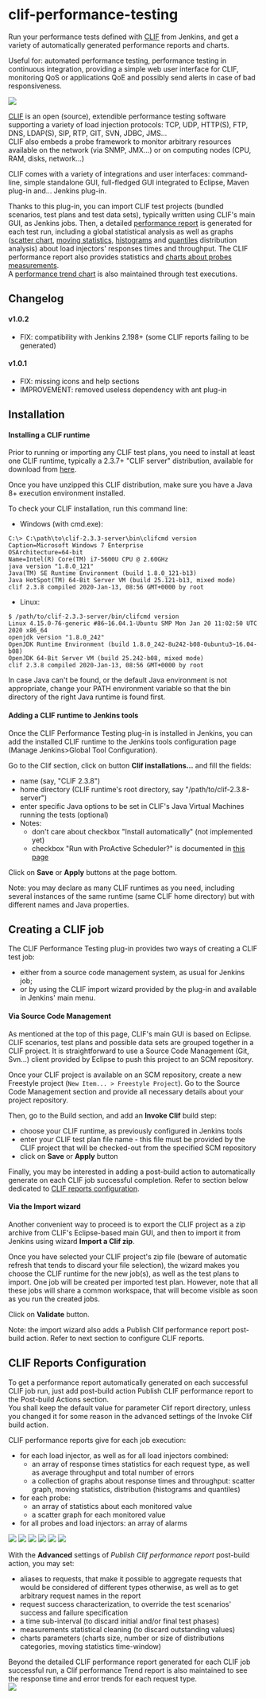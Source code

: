 clif-performance-testing
========================

Run your performance tests defined with
[CLIF](http://clif.ow2.org/) from Jenkins, and get a variety of
automatically generated performance reports and charts.

Useful for: automated performance testing, performance testing in
continuous integration, providing a simple web user interface for CLIF,
monitoring QoS or applications QoE and possibly send alerts in case of
bad responsiveness.

[![](docs/images/CLIF-logo-100px.png)](https://clif.ow2.io/)

[CLIF](http://clif.ow2.org) is an open (source), extendible performance
testing software supporting a variety of load injection protocols: TCP,
UDP, HTTP(S), FTP, DNS, LDAP(S), SIP, RTP, GIT, SVN, JDBC, JMS...  
CLIF also embeds a probe framework to monitor arbitrary resources
available on the network (via SNMP, JMX...) or on computing nodes (CPU,
RAM, disks, network...)

CLIF comes with a variety of integrations and user interfaces:
command-line, simple standalone GUI, full-fledged GUI integrated to
Eclipse, Maven plug-in and... Jenkins plug-in.

Thanks to this plug-in, you can import CLIF test projects (bundled
scenarios, test plans and test data sets), typically written using
CLIF's main GUI, as Jenkins jobs. Then, a detailed [performance
report](docs/images/BuildPerformanceReport.png)
is generated for each test run, including a global statistical analysis
as well as graphs ([scatter
chart](docs/images/callChart.png),
[moving
statistics](docs/images/movingStatChart.png),
[histograms](docs/images/fixedSliceNumberDistributionChart.png)
and
[quantiles](docs/images/quantileDistributionChart.png)
distribution analysis) about load injectors' responses times and
throughput. The CLIF performance report also provides statistics and
[charts about probes
measurements](docs/images/JVMusage.png).  
A [performance trend
chart](docs/images/PerformanceTrendReport.png)
is also maintained through test executions.

## Changelog

#### v1.0.2

- FIX: compatibility with Jenkins 2.198+ (some CLIF reports failing to be generated)

#### v1.0.1

- FIX: missing icons and help sections
- IMPROVEMENT: removed useless dependency with ant plug-in

## Installation

#### Installing a CLIF runtime

Prior to running or importing any CLIF test plans, you need to install
at least one CLIF runtime, typically a 2.3.7+ "CLIF server"
distribution, available for download from
[here](https://clif.ow2.io/download/).

Once you have unzipped this CLIF distribution, make sure you have a Java
8+ execution environment installed.

To check your CLIF installation, run this command line:

- Windows (with cmd.exe):
```
C:\> C:\path\to\clif-2.3.3-server\bin\clifcmd version
Caption=Microsoft Windows 7 Enterprise
OSArchitecture=64-bit
Name=Intel(R) Core(TM) i7-5600U CPU @ 2.60GHz
java version "1.8.0_121"
Java(TM) SE Runtime Environment (build 1.8.0_121-b13)
Java HotSpot(TM) 64-Bit Server VM (build 25.121-b13, mixed mode)
clif 2.3.8 compiled 2020-Jan-13, 08:56 GMT+0000 by root
```
- Linux:
```
$ /path/to/clif-2.3.3-server/bin/clifcmd version
Linux 4.15.0-76-generic #86~16.04.1-Ubuntu SMP Mon Jan 20 11:02:50 UTC 2020 x86_64
openjdk version "1.8.0_242"
OpenJDK Runtime Environment (build 1.8.0_242-8u242-b08-0ubuntu3~16.04-b08)
OpenJDK 64-Bit Server VM (build 25.242-b08, mixed mode)
clif 2.3.8 compiled 2020-Jan-13, 08:56 GMT+0000 by root
```
In case Java can't be found, or the default Java environment is not
appropriate, change your PATH environment variable so that the bin
directory of the right Java runtime is found first.

#### Adding a CLIF runtime to Jenkins tools

Once the CLIF Performance Testing plug-in is installed in Jenkins, you
can add the installed CLIF runtime to the Jenkins tools configuration
page (Manage Jenkins\>Global Tool Configuration).

Go to the Clif section, click on button **Clif installations...** and
fill the fields:

-   name (say, "CLIF 2.3.8")
-   home directory (CLIF runtime's root directory, say
    "/path/to/clif-2.3.8-server")
-   enter specific Java options to be set in CLIF's Java Virtual
    Machines running the tests (optional)
-   Notes:
    -   don't care about checkbox "Install automatically" (not
        implemented yet)
    -   checkbox "Run with ProActive Scheduler?" is documented in [this
        page](https://wiki.jenkins.io/display/JENKINS/CLIF+Performance+Testing+Plugin+with+ProActive)

Click on **Save** or **Apply** buttons at the page bottom.

Note: you may declare as many CLIF runtimes as you need, including
several instances of the same runtime (same CLIF home directory) but
with different names and Java properties.

## Creating a CLIF job

The CLIF Performance Testing plug-in provides two ways of creating a
CLIF test job:

-   either from a source code management system, as usual for Jenkins
    job;
-   or by using the CLIF import wizard provided by the plug-in and available
    in Jenkins' main menu.

#### Via Source Code Management

As mentioned at the top of this page, CLIF's main GUI is based on
Eclipse. CLIF scenarios, test plans and possible data sets are grouped
together in a CLIF project. It is straightforward to use a Source Code
Management (Git, Svn...) client provided by Eclipse to push this
project to an SCM repository.

Once your CLIF project is available on an SCM repository, create a new
Freestyle project (`New Item... > Freestyle Project`). Go to the Source
Code Management section and provide all necessary details about your
project repository.

Then, go to the Build section, and add an **Invoke Clif** build step:

-   choose your CLIF runtime, as previously configured in Jenkins tools
-   enter your CLIF test plan file name - this file must be provided by
    the CLIF project that will be checked-out from the specified SCM
    repository
-   click on **Save** or **Apply** button

Finally, you may be interested in adding a post-build action to
automatically generate on each CLIF job successful completion. Refer to
section below dedicated to [CLIF reports
configuration](#clif-reports-configuration).

#### Via the Import wizard

Another convenient way to proceed is to export the CLIF project as a zip
archive from CLIF's Eclipse-based main GUI, and then to import it from
Jenkins using wizard **Import a Clif zip**.

Once you have selected your CLIF project's zip file (beware of automatic
refresh that tends to discard your file selection), the wizard makes you
choose the CLIF runtime for the new job(s), as well as the test plans to
import. One job will be created per imported test plan. However, note
that all these jobs will share a common workspace, that will become
visible as soon as you run the created jobs.

Click on **Validate** button.

Note: the import wizard also adds a Publish Clif performance report
post-build action. Refer to next section to configure CLIF reports.

## CLIF Reports Configuration</a>

To get a performance report automatically generated on each successful CLIF job run, just add post-build action Publish CLIF performance report to the Post-build Actions section.  
You shall keep the default value for parameter Clif report directory, unless you changed it for some reason in the advanced settings of the Invoke Clif build action.

CLIF performance reports give for each job execution:

- for each load injector, as well as for all load injectors combined:
  * an array of response times statistics for each request type, as well as average throughput and total number of errors
  * a collection of graphs about response times and throughput: scatter graph, moving statistics, distribution (histograms and quantiles)
- for each probe:
  * an array of statistics about each monitored value
  * a scatter graph for each monitored value
- for all probes and load injectors: an array of alarms 

[![](docs/images/BuildPerformanceReport-mini.png)](docs/images/BuildPerformanceReport.png)
[![](docs/images/JVMusage-mini.png)](docs/images/JVMusage.png)
[![](docs/images/callChart-mini.png)](docs/images/callChart.png)
[![](docs/images/movingStatChart-mini.png)](docs/images/movingStatChart.png)
[![](docs/images/fixedSliceNumberDistributionChart-mini.png)](docs/images/fixedSliceNumberDistributionChart.png)
[![](docs/images/quantileDistributionChart-mini.png)](docs/images/quantileDistributionChart.png)

With the **Advanced** settings of *Publish Clif performance report*
post-build action, you may set:

-   aliases to requests, that make it possible to aggregate requests
    that would be considered of different types otherwise, as well as to
    get arbitrary request names in the report
-   request success characterization, to override the test scenarios'
    success and failure specification
-   a time sub-interval (to discard initial and/or final test phases)
-   measurements statistical cleaning (to discard outstanding values)
-   charts parameters (charts size, number or size of distributions
    categories, moving statistics time-window)

Beyond the detailed CLIF performance report generated for each CLIF job
successful run, a Clif performance Trend report is also maintained to
see the response time and error trends for each request type.  
[![](docs/images/PerformanceTrendReport-mini.png)](docs/images/PerformanceTrendReport.png)